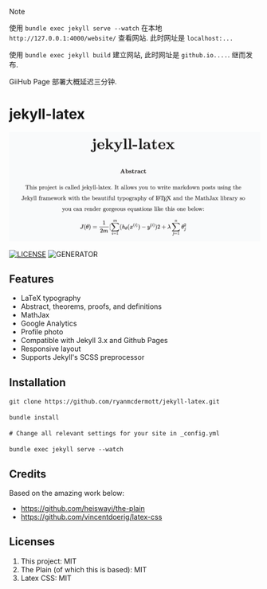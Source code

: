 > [!NOTE] 
>
> 使用 `bundle exec jekyll serve --watch` 在本地 `http://127.0.0.1:4000/website/` 查看网站. 此时网址是 `localhost:...`
>
> 使用 `bundle exec jekyll build` 建立网站, 此时网址是 `github.io....`. 继而发布.
>
> GiiHub Page 部署大概延迟三分钟.

# jekyll-latex

<p align="center">
    <img src="./assets/jekyll_latex_cover_art.png">
</p>

  [![LICENSE](https://img.shields.io/badge/license-MIT-blue.svg)](LICENSE) ![GENERATOR](https://img.shields.io/badge/made_with-jekyll-blue.svg)

## Features
- LaTeX typography
- Abstract, theorems, proofs, and definitions
- MathJax
- Google Analytics
- Profile photo
- Compatible with Jekyll 3.x and Github Pages
- Responsive layout
- Supports Jekyll's SCSS preprocessor

## Installation
```
git clone https://github.com/ryanmcdermott/jekyll-latex.git

bundle install

# Change all relevant settings for your site in _config.yml

bundle exec jekyll serve --watch
```

## Credits

Based on the amazing work below:
- https://github.com/heiswayi/the-plain
- https://github.com/vincentdoerig/latex-css

## Licenses

1. This project: MIT
1. The Plain (of which this is based): MIT
1. Latex CSS: MIT